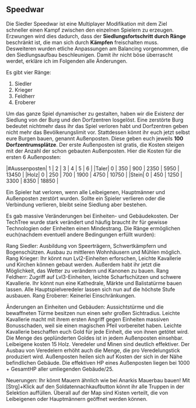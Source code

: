 ## Speedwar

Die Siedler Speedwar ist eine Multiplayer Modifikation mit dem Ziel schneller einen Kampf zwischen den einzelnen Spielern
zu erzeugen. Erzwungen wird dies dadurch, dass der **Siedlungsfortschritt durch Ränge** beschränkt ist, die man sich durch **Kämpfen**
freischalten muss. Desweiteren wurden etliche Anpassungen am Balancing vorgenommen, die den Siedlungsaufbau beschleunigen.
Damit ihr nicht böse überrascht werdet, erkläre ich im Folgenden alle Änderungen.

Es gibt vier Ränge:
1. Siedler
2. Krieger
3. Feldherr
4. Eroberer

Um das ganze Spiel dynamischer zu gestalten, haben wir die Existenz der Siedlung von der Burg und den Dorfzentren losgelöst.
Eine zerstörte Burg bedeutet nichtmehr dass ihr das Spiel verloren habt und Dorfzentren geben nicht mehr das Bevölkerungslimit vor.
Stattdessen könnt ihr euch jetzt selbst eure Burgen bauen, genannt Außenposten. Diese geben euch jeweils **100 Dorfzentrumsplätze**.
Der erste Außenposten ist gratis, die Kosten steigen mit der Anzahl der schon gebauten Außenposten. Hier die Kosten für die ersten 6 Außenposten:


|#Aussenposten| 1 | 2 | 3 | 4 | 5 | 6 |
|Taler| 0 | 350 | 900 | 2350 | 5950 | 13450 |
|Holz| 0 | 250 | 700 | 1900 | 4750 | 10750 |
|Stein| 0 | 450 | 1250 | 3300 | 8350 | 18850 |

Ein Spieler hat verloren, wenn alle Leibeigenen, Hauptmänner und Außenposten zerstört wurden. Sollte ein Spieler verlieren oder die 
Verbindung verlieren, bleibt seine Siedlung aber bestehen.

Es gab massive Veränderungen bei Einheiten- und Gebäudekosten. Der TechTree wurde stark verändert und häufig braucht ihr für gewisse Technologien oder 
Einheiten einen Mindestrang. Die Ränge ermöglichen euch(nachdem eventuell andere Bedingungen erfüllt wurden):

Rang Siedler:
	Ausbildung von Speerträgern, Schwertkämpfern und Bogenschützen. Ausbau zu mittleren Wohnhäusern und Mühlen möglich.
Rang Krieger:
	Ihr könnt nun Lvl2-Einheiten erforschen, Leichte Kavallerie und Kirchen können gebaut werden. Außerdem habt ihr jetzt die Möglichkeit, das Wetter 
	zu verändern und Kanonen zu bauen.
Rang Feldherr:
	Zugriff auf Lvl3-Einheiten, leichte Scharfschützen und schwere Kavallerie. Ihr könnt nun eine Kathedrale, Märkte und Balistatürme bauen lassen.
	Alle Hauptspielveredeler lassen sich nun auf die höchste Stufe ausbauen.
Rang Eroberer:
	Keinerlei Einschränkungen.

Änderungen an Einheiten und Gebäuden:
	Aussichtstürme und die bewaffneten Türme besitzen nun einen sehr großen Sichtradius.
	Leichte Kavallerie macht mit ihrem ersten Angriff gegen Einheiten massiven Bonusschaden, weil sie einen magischen Pfeil vorbereitet haben.
	Leichte Kavallerie beschaffen euch Gold für jede Einheit, die von ihnen getötet wird. Die Menge des geplünderten Goldes ist in jedem Außenposten einsehbar.
	Leibeigene kosten 15 Holz.
	Veredeler und Minen sind deutlich effektiver. Der Ausbau von Veredelern erhöht auch die Menge, die pro Veredelungstick produziert wird.
	Außenposten heilen sich auf Kosten der sich in der Nähe befindlichen Gebäude. 
		Die effektiven HP eines Außenposten liegen bei 1000 + GesamtHP aller umliegenden Gebäude/25.

Neuerungen:
	Ihr könnt Mauern ähnlich wie bei Anarkis Mauerbau bauen!
	Mit [Strg]+Klick auf den Soldatennachkaufbutton könnt ihr alle Truppen in der Selektion auffüllen.
	Überall auf der Map sind Kisten verteilt, die von Leibeigenen oder Hauptmännern geöffnet werden können.
